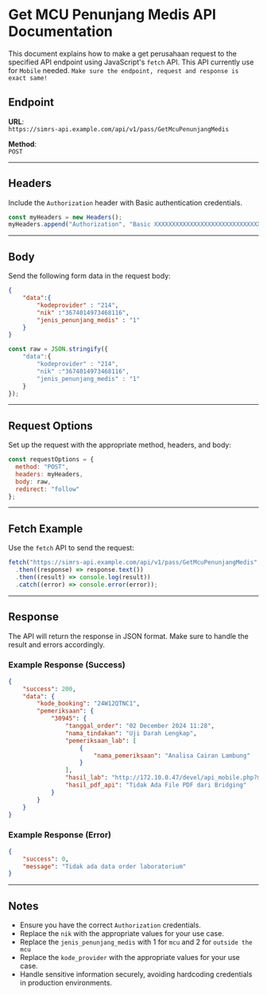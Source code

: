 
# Get MCU Penunjang Medis API Documentation

This document explains how to make a get perusahaan request to the specified API endpoint using JavaScript's `fetch` API. 
 This API currently use for `Mobile` needed.
`Make sure the endpoint, request and response is exact same!`

## Endpoint

**URL**:  
`https://simrs-api.example.com/api/v1/pass/GetMcuPenunjangMedis`

**Method**:  
`POST`

---

## Headers

Include the `Authorization` header with Basic authentication credentials.

```javascript
const myHeaders = new Headers();
myHeaders.append("Authorization", "Basic XXXXXXXXXXXXXXXXXXXXXXXXXXXXXX");
```

---

## Body

Send the following form data in the request body:

```json
{
    "data":{
        "kodeprovider" : "214",
        "nik" :"3674014973468116",
        "jenis_penunjang_medis" : "1"
    }
}
```

```javascript
const raw = JSON.stringify({
    "data":{
        "kodeprovider" : "214",
        "nik" :"3674014973468116",
        "jenis_penunjang_medis" : "1"
    }
});
```

---

## Request Options

Set up the request with the appropriate method, headers, and body:

```javascript
const requestOptions = {
  method: "POST",
  headers: myHeaders,
  body: raw,
  redirect: "follow"
};
```

---

## Fetch Example

Use the `fetch` API to send the request:

```javascript
fetch("https://simrs-api.example.com/api/v1/pass/GetMcuPenunjangMedis", requestOptions)
  .then((response) => response.text())
  .then((result) => console.log(result))
  .catch((error) => console.error(error));
```

---

## Response

The API will return the response in JSON format. Make sure to handle the result and errors accordingly.

### Example Response (Success)
```json
{
    "success": 200,
    "data": {
        "kode_booking": "24W12QTNC1",
        "pemeriksaan": {
            "30945": {
                "tanggal_order": "02 December 2024 11:28",
                "nama_tindakan": "Uji Darah Lengkap",
                "pemeriksaan_lab": [
                    {
                        "nama_pemeriksaan": "Analisa Cairan Lambung"
                    }
                ],
                "hasil_lab": "http://172.10.0.47/devel/api_mobile.php?mod=api_mobile&cmd=GetPDFLab&id=30945",
                "hasil_pdf_api": "Tidak Ada File PDF dari Bridging"
            }
        }
    }
}
```

### Example Response (Error)
```json
{
    "success": 0,
    "message": "Tidak ada data order laboratorium"
}
```

---

## Notes
- Ensure you have the correct `Authorization` credentials.
- Replace the `nik` with the appropriate values for your use case.
- Replace the `jenis_penunjang_medis` with 1 for `mcu` and 2 for `outside the mcu`
- Replace the `kode_provider` with the appropriate values for your use case.
- Handle sensitive information securely, avoiding hardcoding credentials in production environments.

